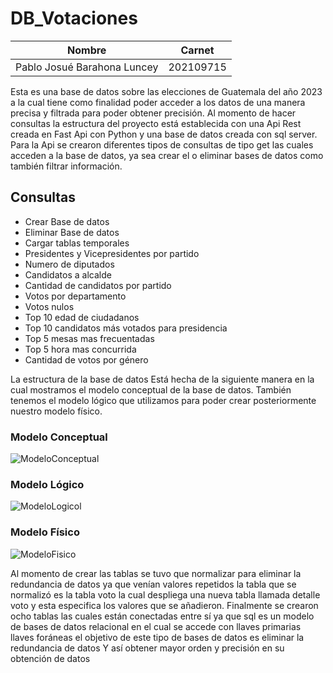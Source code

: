 # DB_Votaciones
| Nombre   |Carnet   |
|----------|---------|
| Pablo Josué Barahona Luncey  | 202109715   |

Esta es una base de datos sobre las elecciones de Guatemala del año 2023 a la cual tiene como finalidad poder acceder a los datos de una manera precisa y filtrada para poder obtener precisión. 
Al momento de hacer consultas la estructura del proyecto está establecida con una Api Rest creada en Fast Api con Python y una base de datos creada con sql server.
Para la Api se crearon diferentes tipos de consultas de tipo get las cuales acceden a la base de datos, ya sea crear el o eliminar bases de datos como también filtrar información. 
## Consultas
- Crear Base de datos
- Eliminar Base de datos
- Cargar tablas temporales
- Presidentes y Vicepresidentes por partido
- Numero de diputados
- Candidatos a alcalde
- Cantidad de candidatos por partido
- Votos por departamento
- Votos nulos
- Top 10 edad de ciudadanos
- Top 10 candidatos más votados para presidencia
- Top 5 mesas mas frecuentadas
- Top 5 hora mas concurrida
- Cantidad de votos por género

La estructura de la base de datos Está hecha de la siguiente manera en la cual mostramos el modelo conceptual de la base de datos. También tenemos el modelo lógico que utilizamos para poder crear posteriormente nuestro modelo físico.

### Modelo Conceptual

![ModeloConceptual](https://github.com/Barahona1602/DB_Votaciones/assets/98893615/df10b9f5-97ba-4e92-a172-0ad088b182f6)

### Modelo Lógico

![ModeloLogicol](https://github.com/Barahona1602/DB_Votaciones/assets/98893615/b2b4fc9d-3fb2-4187-b287-78716141ebb7)

### Modelo Físico

![ModeloFisico](https://github.com/Barahona1602/DB_Votaciones/assets/98893615/ae045b1d-af92-4ea5-89c7-0468906f8fbb)

Al momento de crear las tablas se tuvo que normalizar para eliminar la redundancia de datos ya que venían valores repetidos la tabla que se normalizó es la tabla voto la cual despliega una nueva tabla llamada detalle voto y esta especifica los valores que se añadieron. Finalmente se crearon ocho tablas las cuales están conectadas entre sí ya que sql es un modelo de bases de datos relacional en el cual se accede con llaves primarias  llaves foráneas el objetivo de este tipo de bases de datos es eliminar la redundancia de datos Y así obtener mayor orden y precisión en su obtención de datos
